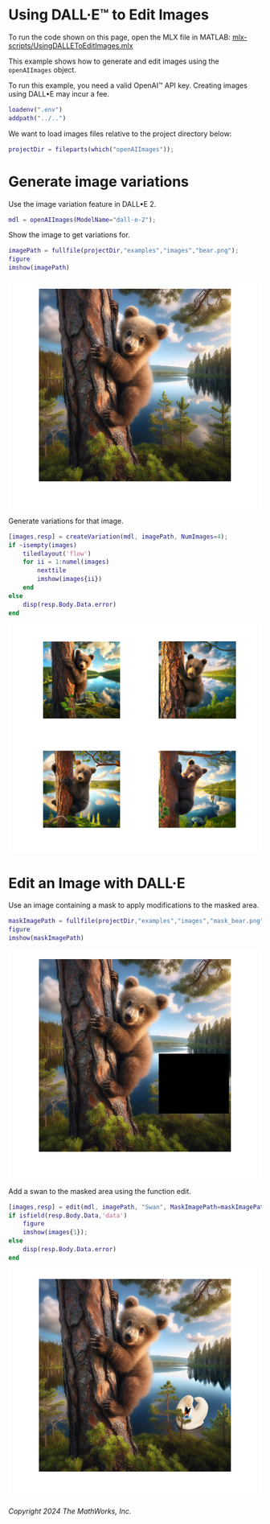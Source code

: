
# Using DALL·E™ to Edit Images

To run the code shown on this page, open the MLX file in MATLAB: [mlx-scripts/UsingDALLEToEditImages.mlx](mlx-scripts/UsingDALLEToEditImages.mlx) 

This example shows how to generate and edit images using the `openAIImages` object.


To run this example, you need a valid OpenAI™ API key. Creating images using DALL•E may incur a fee.

```matlab
loadenv(".env")
addpath("../..")
```

We want to load images files relative to the project directory below:

```matlab
projectDir = fileparts(which("openAIImages"));
```
# Generate image variations

Use the image variation feature in DALL•E 2.

```matlab
mdl = openAIImages(ModelName="dall-e-2");
```

Show the image to get variations for. 

```matlab
imagePath = fullfile(projectDir,"examples","images","bear.png");
figure
imshow(imagePath)
```

![figure_0.png](UsingDALLEToEditImages_media/figure_0.png)

Generate variations for that image.

```matlab
[images,resp] = createVariation(mdl, imagePath, NumImages=4);
if ~isempty(images)
    tiledlayout('flow')
    for ii = 1:numel(images)
        nexttile
        imshow(images{ii})
    end
else
    disp(resp.Body.Data.error)
end
```

![figure_1.png](UsingDALLEToEditImages_media/figure_1.png)
# Edit an Image with DALL·E

Use an image containing a mask to apply modifications to the masked area.

```matlab
maskImagePath = fullfile(projectDir,"examples","images","mask_bear.png");
figure
imshow(maskImagePath)
```

![figure_2.png](UsingDALLEToEditImages_media/figure_2.png)

Add a swan to the masked area using the function edit.

```matlab
[images,resp] = edit(mdl, imagePath, "Swan", MaskImagePath=maskImagePath);
if isfield(resp.Body.Data,'data')
    figure
    imshow(images{1});
else
    disp(resp.Body.Data.error)
end
```

![figure_3.png](UsingDALLEToEditImages_media/figure_3.png)

*Copyright 2024 The MathWorks, Inc.*

